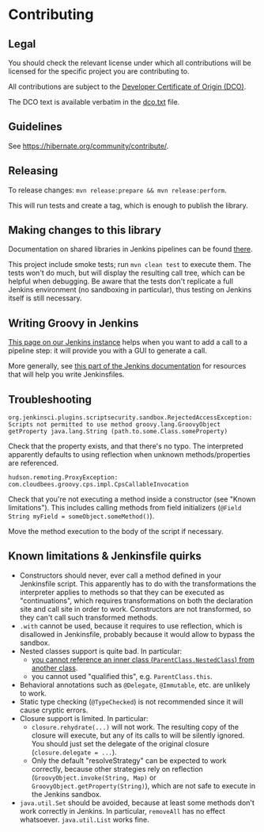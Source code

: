 # Contributing

## Legal

You should check the relevant license under which all contributions will be licensed for the specific project you are contributing to.

All contributions are subject to the [Developer Certificate of Origin (DCO)](https://developercertificate.org/).

The DCO text is available verbatim in the [dco.txt](dco.txt) file.

## Guidelines

See https://hibernate.org/community/contribute/.

## Releasing

To release changes: `mvn release:prepare && mvn release:perform`.

This will run tests and create a tag, which is enough to publish the library.

## Making changes to this library

Documentation on shared libraries in Jenkins pipelines can be found [there](https://jenkins.io/doc/book/pipeline/shared-libraries/).

This project include smoke tests; run `mvn clean test` to execute them.
The tests won't do much, but will display the resulting call tree,
which can be helpful when debugging.
Be aware that the tests don't replicate a full Jenkins environment (no sandboxing in particular),
thus testing on Jenkins itself is still necessary.

## Writing Groovy in Jenkins

[This page on our Jenkins instance](http://ci.hibernate.org/pipeline-syntax/) helps when you want to add a call to a pipeline step:
it will provide you with a GUI to generate a call.

More generally, see [this part of the Jenkins documentation](https://jenkins.io/doc/book/pipeline/development/#pipeline-development-tools)
for resources that will help you write Jenkinsfiles.

## Troubleshooting

```
org.jenkinsci.plugins.scriptsecurity.sandbox.RejectedAccessException: Scripts not permitted to use method groovy.lang.GroovyObject getProperty java.lang.String (path.to.some.Class.someProperty)
```

Check that the property exists, and that there's no typo.
The interpreted apparently defaults to using reflection when unknown methods/properties are referenced.


```
hudson.remoting.ProxyException: com.cloudbees.groovy.cps.impl.CpsCallableInvocation
```

Check that you're not executing a method inside a constructor (see "Known limitations").
This includes calling methods from field initializers (`@Field String myField = someObject.someMethod()`).

Move the method execution to the body of the script if necessary.

## Known limitations & Jenkinsfile quirks

- Constructors should never, ever call a method defined in your Jenkinsfile script.
  This apparently has to do with the transformations the interpreter applies to methods
  so that they can be executed as "continuations", which requires transformations on both
  the declaration site and call site in order to work.
  Constructors are not transformed, so they can't call such transformed methods.
- `.with` cannot be used, because it requires to use reflection,
  which is disallowed in Jenkinsfile, probably because it would allow to bypass the sandbox.
- Nested classes support is quite bad. In particular:
  - [you cannot reference an inner class (`ParentClass.NestedClass`) from another class](https://issues.jenkins-ci.org/browse/JENKINS-41896).
  - you cannot used "qualified this", e.g. `ParentClass.this`.
- Behavioral annotations such as `@Delegate`, `@Immutable`, etc. are unlikely to work.
- Static type checking (`@TypeChecked`) is not recommended since it will cause cryptic errors.
- Closure support is limited. In particular:
  - `closure.rehydrate(...)` will not work.
    The resulting copy of the closure will execute, but any of its calls to
    will be silently ignored.
    You should just set the delegate of the original closure (`closure.delegate = ...`).
  - Only the default "resolveStrategy" can be expected to work correctly,
    because other strategies rely on reflection (`GroovyObject.invoke(String, Map)`
    or `GroovyObject.getProperty(String)`), which are not safe to execute in the
    Jenkins sandbox.
- `java.util.Set` should be avoided, because at least some methods don't work correctly in Jenkins.
  In particular, `removeAll` has no effect whatsoever. `java.util.List` works fine.
